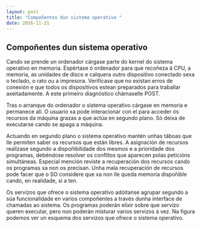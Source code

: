 ```yaml
---
layout: post
title: "Compoñentes dun sistema operativo "
date: 2016-11-21
---
```

## Compoñentes dun sistema operativo

Cando se prende un ordenador cárgase parte do kernel do  sistema operativo en memoria. Espértase ó ordenador para que recoñeza á CPU, a memoria, as unidades de disco e calquera outro dispositivo conectado sexa o teclado, o rato ou a impresora. Verifícase que no existan erros de conexión e que todos os dispositivos estean preparados para traballar axeitadamente. A este primeiro diagnóstico chámaselle POST.

Tras o arranque do ordenador o sistema operativo cárgase en memoria e permanece alí. O usuario xa pode interacionar con el para acceder ós recursos da máquina grazas a que actúa en segundo plano. Só deixa de executarse cando se apaga a máquina.

Actuando en segundo plano o sistema operativo mantén unhas táboas que lle permiten saber os recursos que están libres.  A asignación de recursos realízase segundo a dispoñibilidade dos mesmos e a prioridade dos programas, debéndose resolver os conflitos que aparecen polas peticións simultáneas. Especial mención reviste a recuperación dos recursos cando os programas xa non os precisan. Unha mala recuperación de recursos pode facer que o SO considere que xa non lle queda memoria dispoñible cando, en realidade, si a ten.

Os servizos que ofrece o sistema operativo adóitanse agrupar segundo a súa funcionalidade en varios compoñentes a través dunha interface de chamadas ao sistema. Os programas poderán elixir sobre que servizo queren executar, pero non poderán misturar varios servizos á vez. Na figura podemos ver un esquema dos servizos que ofrece o sistema operativo.
